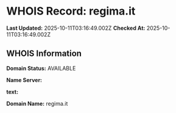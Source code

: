 # WHOIS Record: regima.it

**Last Updated:** 2025-10-11T03:16:49.002Z
**Checked At:** 2025-10-11T03:16:49.002Z

## WHOIS Information

**Domain Status:** AVAILABLE

**Name Server:** 

**text:** 

**Domain Name:** regima.it

